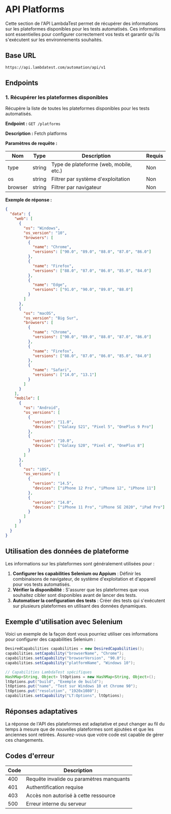 # API Platforms

Cette section de l'API LambdaTest permet de récupérer des informations sur les plateformes disponibles pour les tests automatisés. Ces informations sont essentielles pour configurer correctement vos tests et garantir qu'ils s'exécutent sur les environnements souhaités.

## Base URL

```
https://api.lambdatest.com/automation/api/v1
```

## Endpoints

### 1. Récupérer les plateformes disponibles

Récupère la liste de toutes les plateformes disponibles pour les tests automatisés.

**Endpoint :** `GET /platforms`

**Description :** Fetch platforms

**Paramètres de requête :**

| Nom    | Type   | Description                                          | Requis |
|--------|--------|------------------------------------------------------|--------|
| type   | string | Type de plateforme (web, mobile, etc.)              | Non    |
| os     | string | Filtrer par système d'exploitation                   | Non    |
| browser| string | Filtrer par navigateur                               | Non    |

**Exemple de réponse :**

```json
{
  "data": {
    "web": [
      {
        "os": "Windows",
        "os_version": "10",
        "browsers": [
          {
            "name": "Chrome",
            "versions": ["90.0", "89.0", "88.0", "87.0", "86.0"]
          },
          {
            "name": "Firefox",
            "versions": ["88.0", "87.0", "86.0", "85.0", "84.0"]
          },
          {
            "name": "Edge",
            "versions": ["91.0", "90.0", "89.0", "88.0"]
          }
        ]
      },
      {
        "os": "macOS",
        "os_version": "Big Sur",
        "browsers": [
          {
            "name": "Chrome",
            "versions": ["90.0", "89.0", "88.0", "87.0", "86.0"]
          },
          {
            "name": "Firefox",
            "versions": ["88.0", "87.0", "86.0", "85.0", "84.0"]
          },
          {
            "name": "Safari",
            "versions": ["14.0", "13.1"]
          }
        ]
      }
    ],
    "mobile": [
      {
        "os": "Android",
        "os_versions": [
          {
            "version": "11.0",
            "devices": ["Galaxy S21", "Pixel 5", "OnePlus 9 Pro"]
          },
          {
            "version": "10.0",
            "devices": ["Galaxy S20", "Pixel 4", "OnePlus 8"]
          }
        ]
      },
      {
        "os": "iOS",
        "os_versions": [
          {
            "version": "14.5",
            "devices": ["iPhone 12 Pro", "iPhone 12", "iPhone 11"]
          },
          {
            "version": "14.0",
            "devices": ["iPhone 11 Pro", "iPhone SE 2020", "iPad Pro"]
          }
        ]
      }
    ]
  }
}
```

## Utilisation des données de plateforme

Les informations sur les plateformes sont généralement utilisées pour :

1. **Configurer les capabilities Selenium ou Appium** : Définir les combinaisons de navigateur, de système d'exploitation et d'appareil pour vos tests automatisés.
2. **Vérifier la disponibilité** : S'assurer que les plateformes que vous souhaitez cibler sont disponibles avant de lancer des tests.
3. **Automatiser la configuration des tests** : Créer des tests qui s'exécutent sur plusieurs plateformes en utilisant des données dynamiques.

## Exemple d'utilisation avec Selenium

Voici un exemple de la façon dont vous pourriez utiliser ces informations pour configurer des capabilities Selenium :

```java
DesiredCapabilities capabilities = new DesiredCapabilities();
capabilities.setCapability("browserName", "Chrome");
capabilities.setCapability("browserVersion", "90.0");
capabilities.setCapability("platformName", "Windows 10");

// Capabilities LambdaTest spécifiques
HashMap<String, Object> ltOptions = new HashMap<String, Object>();
ltOptions.put("build", "Exemple de build");
ltOptions.put("name", "Test sur Windows 10 et Chrome 90");
ltOptions.put("resolution", "1920x1080");
capabilities.setCapability("LT:Options", ltOptions);
```

## Réponses adaptatives

La réponse de l'API des plateformes est adaptative et peut changer au fil du temps à mesure que de nouvelles plateformes sont ajoutées et que les anciennes sont retirées. Assurez-vous que votre code est capable de gérer ces changements.

## Codes d'erreur

| Code | Description                                    |
|------|------------------------------------------------|
| 400  | Requête invalide ou paramètres manquants       |
| 401  | Authentification requise                       |
| 403  | Accès non autorisé à cette ressource           |
| 500  | Erreur interne du serveur                      |
